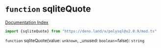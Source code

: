 # `function` sqliteQuote

[Documentation Index](../README.md)

```ts
import {sqliteQuote} from "https://deno.land/x/polysql@v2.0.9/mod.ts"
```

`function` sqliteQuote(value: `unknown`, \_unused: `boolean`=false): `string`

